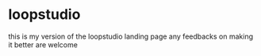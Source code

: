 # loopstudio
this is my version of the loopstudio landing page any feedbacks on making it better are welcome 
